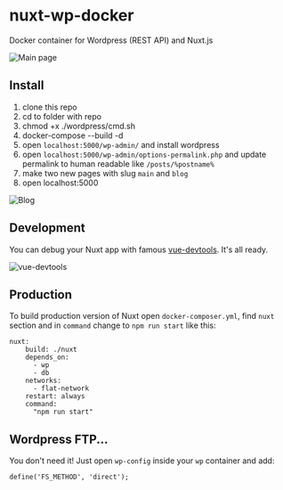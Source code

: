 # nuxt-wp-docker
Docker container for Wordpress (REST API) and Nuxt.js

![Main page](https://user-images.githubusercontent.com/299118/45650683-bc9de700-bad7-11e8-9cb4-95c88a3cbfe8.png)

## Install

1) clone this repo
2) cd to folder with repo
3) chmod +x ./wordpress/cmd.sh
4) docker-compose --build -d
5) open `localhost:5000/wp-admin/` and install wordpress
6) open `localhost:5000/wp-admin/options-permalink.php` and update permalink to human readable like `/posts/%postname%`
7) make two new pages with slug `main` and `blog`
8) open localhost:5000

![Blog](https://user-images.githubusercontent.com/299118/45650746-f66eed80-bad7-11e8-8506-2b480f1fc11b.png)

## Development

You can debug your Nuxt app with famous [vue-devtools](https://github.com/vuejs/vue-devtools). It's all ready.

![vue-devtools](https://user-images.githubusercontent.com/299118/45650892-654c4680-bad8-11e8-9958-68691f59d8c6.png)

## Production

To build production version of Nuxt open `docker-composer.yml`, find `nuxt` section and in `command` change to `npm run start` like this:

```
nuxt:
    build: ./nuxt
    depends_on:
      - wp
      - db
    networks:
      - flat-network
    restart: always
    command:
      "npm run start"
```

## Wordpress FTP...
You don't need it! Just open `wp-config` inside your `wp` container and add:

```
define('FS_METHOD', 'direct');
```
